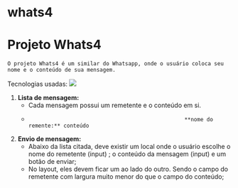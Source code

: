 # whats4

# Projeto Whats4

```
O projeto Whats4 é um similar do Whatsapp, onde o usuário coloca seu nome e o conteúdo de sua mensagem.

```
Tecnologias usadas:
<img src="https://img.shields.io/static/v1?label=react&message=lib&color=blue&style=for-the-badge&logo=REACT"/>


1. **Lista de mensagem:**
    - Cada mensagem possui um remetente e o conteúdo em si.
    -
                                                           **nome do remente:** conteúdo

2. **Envio de mensagem:**
    - Abaixo da lista citada, deve existir um local onde o usuário escolhe o nome do remetente (input) ; o conteúdo da mensagem (input) e um botão de enviar;
    - No layout, eles devem ficar um ao lado do outro. Sendo o campo do remetente com largura muito menor do que o campo do conteúdo;

